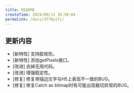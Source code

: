 ```yaml
---
title: README
createTime: 2024/09/11 10:50:04
permalink: /docs/3f70y1fc/
---
```

## 更新内容

* [新特性] 支持脏矩形。
* [新特性] 添加getPixels接口。
* [改进] 去掉无用代码。
* [改进] 增强稳定性。
* [修复] 修复带描边文字与H5上表现不一致的BUG。
* [修复] 修复Catch as bitmap时有可能出现裁切异常的BUG。

